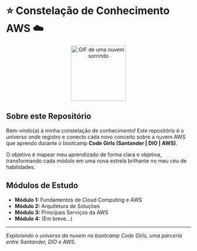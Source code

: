 # ⭐ Constelação de Conhecimento AWS ☁️

<p align="center">
  <img src="https://media.giphy.com/media/l378b9LcC3cclsY2A/giphy.gif" alt="GIF de uma nuvem sorrindo" width="150"/>
</p>

## Sobre este Repositório

Bem-vindo(a) à minha constelação de conhecimento! Este repositório é o universo onde registro e conecto cada novo conceito sobre a nuvem AWS que aprendo durante o bootcamp **Code Girls (Santander | DIO | AWS)**.

O objetivo é mapear meu aprendizado de forma clara e objetiva, transformando cada módulo em uma nova estrela brilhante no meu céu de habilidades.

## Módulos de Estudo

* **Módulo 1:** Fundamentos de Cloud Computing e AWS
* **Módulo 2:** Arquitetura de Soluções
* **Módulo 3:** Principais Serviços da AWS
* **Módulo 4:** (Em breve...)

---
*Explorando o universo da nuvem no bootcamp Code Girls, uma parceria entre Santander, DIO e AWS.*
